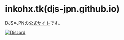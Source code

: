 # inkohx.tk(djs-jpn.github.io)
DJS=JPNの[公式サイト](https://inkohx.tk)です。

<div>
    <a href="https://discord.gg/DbTpjXV"><img src="https://discordapp.com/api/guilds/391390986770710528/embed.png" alt="Discord" /></a>
</div>
